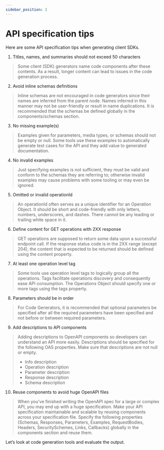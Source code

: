 ```yaml
---
sidebar_position: 2
---
```


# API specification tips

Here are some API specification tips when generating client SDKs.

1. Titles, names, and summaries should not exceed 50 characters
> Some client (SDK) generators name code components after these contents. As a result, longer content can lead to issues in the code generation process.

2. Avoid inline schemas definitions
> Inline schemas are not encouraged in code generators since their names are inferred from the parent node. Names inferred in this manner may not be user-friendly or result in name duplications. It is recommended that the schemas be defined globally in the components/schemas section.

3. No missing example(s)
> Examples given for parameters, media types, or schemas should not be empty or  null. Some tools use these examples to automatically generate test cases for the API and they add value to generated documentation.

4. No invalid examples
> Just specifying examples is not sufficient, they must be valid and conform to the schemas they are referring to; otherwise invalid examples may cause problems with some tooling or may even be ignored. 

5. Omitted or invalid operationId
> An operationId often serves as a unique identifier for an Operation Object. It should be short and code-friendly with only letters, numbers, underscores, and dashes. There cannot be any leading or trailing white space in it.

6. Define content for GET operations with 2XX response
> GET operations are supposed to return some data upon a successful endpoint call. If the response status code is in the 2XX range (except 204), the content that is expected to be returned should be defined using the content property.

7. At least one operation level tag
> Some tools use operation level tags to logically group all the operations. Tags facilitate operations discovery and consequently ease API consumption. The Operations Object should specify one or more tags using the tags property.

8. Parameters should be in order
> For Code Generators, it is recommended that optional parameters be specified after all the required parameters have been specified and not before or between required parameters.

9. Add descriptions to API components
> Adding descriptions to OpenAPI components so developers can understand an  API more easily. Descriptions should be specified for the following OAS properties. Make sure that descriptions are not null or empty.
> * Info description
> * Operation description
> * Parameter description
> * Response description
> * Schema description

10. Reuse components to avoid huge OpenAPI files
> When you’ve finished writing the OpenAPI spec for a large or complex API, you may end up with a huge specification. Make your API specification maintainable and scalable by reusing components across your specification file. Specify the following properties (Schemas, Responses, Parameters, Examples, RequestBodies, Headers, SecuritySchemes, Links, Callbacks)  globally in the components section and reuse them. 

Let’s look at code generation tools and evaluate the output. 
